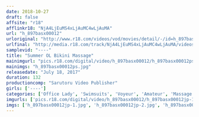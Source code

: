 ```yaml
---
date: 2018-10-27
draft: false
affsite: "r18"
afflinkr18: "NjA4LjEuMS4xLjAuMC4wLjAuMA"
url: "h_897basx00012"
urloriginal: "http://www.r18.com/videos/vod/movies/detail/-/id=h_897basx00012"
urlfinal: "http://media.r18.com/track/NjA4LjEuMS4xLjAuMC4wLjAuMA/videos/vod/movies/detail/-/id=h_897basx00012"
samplevid: "----"
title: "Summer OL Bikini Massage"
mainimgurl: "pics.r18.com/digital/video/h_897basx00012/h_897basx00012ps.jpg"
mainimgs: "h_897basx00012ps.jpg"
releasedate: "July 18, 2017"
duration: 132
productioncomp: "Sarutoru Video Publisher"
girls: ['----']
categories: ['Office Lady', 'Swimsuits', 'Voyeur', 'Amateur', 'Massage', 'Titty Fuck']
imgurls: ['pics.r18.com/digital/video/h_897basx00012/h_897basx00012jp-1.jpg', 'pics.r18.com/digital/video/h_897basx00012/h_897basx00012jp-2.jpg', 'pics.r18.com/digital/video/h_897basx00012/h_897basx00012jp-3.jpg', 'pics.r18.com/digital/video/h_897basx00012/h_897basx00012jp-4.jpg', 'pics.r18.com/digital/video/h_897basx00012/h_897basx00012jp-5.jpg', 'pics.r18.com/digital/video/h_897basx00012/h_897basx00012jp-6.jpg', 'pics.r18.com/digital/video/h_897basx00012/h_897basx00012jp-7.jpg', 'pics.r18.com/digital/video/h_897basx00012/h_897basx00012jp-8.jpg', 'pics.r18.com/digital/video/h_897basx00012/h_897basx00012jp-9.jpg', 'pics.r18.com/digital/video/h_897basx00012/h_897basx00012jp-10.jpg', 'pics.r18.com/digital/video/h_897basx00012/h_897basx00012jp-11.jpg', 'pics.r18.com/digital/video/h_897basx00012/h_897basx00012jp-12.jpg', 'pics.r18.com/digital/video/h_897basx00012/h_897basx00012jp-13.jpg', 'pics.r18.com/digital/video/h_897basx00012/h_897basx00012jp-14.jpg', 'pics.r18.com/digital/video/h_897basx00012/h_897basx00012jp-15.jpg', 'pics.r18.com/digital/video/h_897basx00012/h_897basx00012jp-16.jpg', 'pics.r18.com/digital/video/h_897basx00012/h_897basx00012jp-17.jpg', 'pics.r18.com/digital/video/h_897basx00012/h_897basx00012jp-18.jpg', 'pics.r18.com/digital/video/h_897basx00012/h_897basx00012jp-19.jpg', 'pics.r18.com/digital/video/h_897basx00012/h_897basx00012jp-20.jpg']
imgs: ['h_897basx00012jp-1.jpg', 'h_897basx00012jp-2.jpg', 'h_897basx00012jp-3.jpg', 'h_897basx00012jp-4.jpg', 'h_897basx00012jp-5.jpg', 'h_897basx00012jp-6.jpg', 'h_897basx00012jp-7.jpg', 'h_897basx00012jp-8.jpg', 'h_897basx00012jp-9.jpg', 'h_897basx00012jp-10.jpg', 'h_897basx00012jp-11.jpg', 'h_897basx00012jp-12.jpg', 'h_897basx00012jp-13.jpg', 'h_897basx00012jp-14.jpg', 'h_897basx00012jp-15.jpg', 'h_897basx00012jp-16.jpg', 'h_897basx00012jp-17.jpg', 'h_897basx00012jp-18.jpg', 'h_897basx00012jp-19.jpg', 'h_897basx00012jp-20.jpg']
---
```


